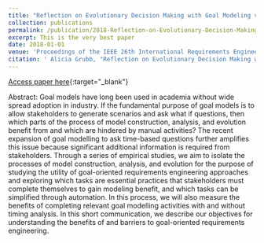 ```yaml
---
title: "Reflection on Evolutionary Decision Making with Goal Modeling via Empirical Studies"
collection: publications
permalink: /publication/2018-Reflection-on-Evolutionary-Decision-Making-with-Goal-Modeling-via-Empirical-Studies
excerpt: This is the very best paper
date: 2018-01-01
venue: 'Proceedings of the IEEE 26th International Requirements Engineering Conference RE'
citation: ' Alicia Grubb, "Reflection on Evolutionary Decision Making with Goal Modeling via Empirical Studies." Proceedings of the IEEE 26th International Requirements Engineering Conference RE, 2018.'
---
```

[Access paper here](http://www.cs.toronto.edu/~amgrubb/archive/RE18.pdf){:target="_blank"}

Abstract: Goal models have long been used in academia without wide spread adoption in industry. If the fundamental purpose of goal models is to allow stakeholders to generate scenarios and ask what if questions, then which parts of the process of model construction, analysis, and evolution benefit from and which are hindered by manual activities? The recent expansion of goal modelling to ask time-based questions further amplifies this issue because significant additional information is required from stakeholders. Through a series of empirical studies, we aim to isolate the processes of model construction, analysis, and evolution for the purpose of studying the utility of goal-oriented requirements engineering approaches and exploring which tasks are essential practices that stakeholders must complete themselves to gain modeling benefit, and which tasks can be simplified through automation. In this process, we will also measure the benefits of completing relevant goal modelling activities with and without timing analysis. In this short communication, we describe our objectives for understanding the benefits of and barriers to goal-oriented requirements engineering.
